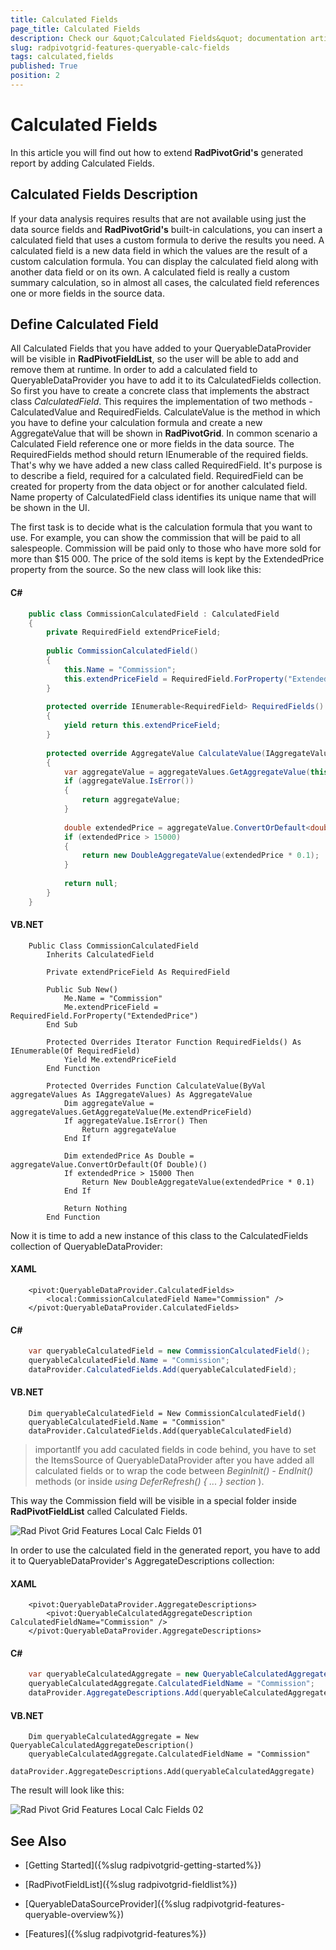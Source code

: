 ```yaml
---
title: Calculated Fields
page_title: Calculated Fields
description: Check our &quot;Calculated Fields&quot; documentation article for the RadPivotGrid {{ site.framework_name }} control.
slug: radpivotgrid-features-queryable-calc-fields
tags: calculated,fields
published: True
position: 2
---
```


# Calculated Fields

In this article you will find out how to extend __RadPivotGrid's__ generated report by adding Calculated Fields.      

## Calculated Fields Description

If your data analysis requires results that are not available using just the data source fields and __RadPivotGrid's__ built-in calculations, you can insert a calculated field that uses a custom formula to derive the results you need. A calculated field is a new data field in which the values are the result of a custom calculation formula. You can display the calculated field along with another data field or on its own. A calculated field is really a custom summary calculation, so in almost all cases, the calculated field references one or more fields in the source data.        

## Define Calculated Field

All Calculated Fields that you have added to your QueryableDataProvider will be visible in __RadPivotFieldList__, so the user will be able to add and remove them at runtime. In order to add a calculated field to QueryableDataProvider you have to add it to its CalculatedFields collection. So first you have to create a concrete class that implements the abstract class *CalculatedField*. This requires the implementation of two methods - CalculatedValue and RequiredFields. CalculateValue is the method in which you have to define your calculation formula and create a new AggregateValue that will be shown in __RadPivotGrid__. In common scenario a Calculated Field reference one or more fields in the data source. The RequiredFields method should return IEnumerable of the required fields. That's why we have added a new class called RequiredField. It's purpose is to describe a field, required for a calculated field. RequiredField can be created for property from the data object or for another calculated field. Name property of CalculatedField class identifies its unique name that will be shown in the UI.       

The first task is to decide what is the calculation formula that you want to use. For example, you can show the commission that will be paid to all salespeople. Commission will be paid only to those who have more sold for more than $15 000. The price of the sold items is kept by the ExtendedPrice property from the source. So the new class will look like this:        

#### __C#__

```C#
	public class CommissionCalculatedField : CalculatedField
	{
	    private RequiredField extendPriceField;
	
	    public CommissionCalculatedField()
	    {
	        this.Name = "Commission";
	        this.extendPriceField = RequiredField.ForProperty("ExtendedPrice");
	    }
	
	    protected override IEnumerable<RequiredField> RequiredFields()
	    {
	        yield return this.extendPriceField;
	    }
	
	    protected override AggregateValue CalculateValue(IAggregateValues aggregateValues)
	    {
	        var aggregateValue = aggregateValues.GetAggregateValue(this.extendPriceField);
	        if (aggregateValue.IsError())
	        {
	            return aggregateValue;
	        }
	
	        double extendedPrice = aggregateValue.ConvertOrDefault<double>();
	        if (extendedPrice > 15000)
	        {
	            return new DoubleAggregateValue(extendedPrice * 0.1);
	        }
	
	        return null;
	    }
	}
```

#### __VB.NET__

```VB.NET
	Public Class CommissionCalculatedField
	    Inherits CalculatedField
	
	    Private extendPriceField As RequiredField
	
	    Public Sub New()
	        Me.Name = "Commission"
	        Me.extendPriceField = RequiredField.ForProperty("ExtendedPrice")
	    End Sub
	
	    Protected Overrides Iterator Function RequiredFields() As IEnumerable(Of RequiredField)
	        Yield Me.extendPriceField
	    End Function
	
	    Protected Overrides Function CalculateValue(ByVal aggregateValues As IAggregateValues) As AggregateValue
	        Dim aggregateValue = aggregateValues.GetAggregateValue(Me.extendPriceField)
	        If aggregateValue.IsError() Then
	            Return aggregateValue
	        End If
	
	        Dim extendedPrice As Double = aggregateValue.ConvertOrDefault(Of Double)()
	        If extendedPrice > 15000 Then
	            Return New DoubleAggregateValue(extendedPrice * 0.1)
	        End If
	
	        Return Nothing
	    End Function	
```

Now it is time to add a new instance of this class to the CalculatedFields collection of QueryableDataProvider:        

#### __XAML__

```XAML
	<pivot:QueryableDataProvider.CalculatedFields>
	    <local:CommissionCalculatedField Name="Commission" />
	</pivot:QueryableDataProvider.CalculatedFields>
```

#### __C#__

```C#
	var queryableCalculatedField = new CommissionCalculatedField();
	queryableCalculatedField.Name = "Commission";
	dataProvider.CalculatedFields.Add(queryableCalculatedField);
```

#### __VB.NET__

```VB.NET
	Dim queryableCalculatedField = New CommissionCalculatedField()
	queryableCalculatedField.Name = "Commission"
	dataProvider.CalculatedFields.Add(queryableCalculatedField)
```

>importantIf you add caculated fields in code behind, you have to set the ItemsSource of QueryableDataProvider after you have added all calculated fields or to wrap the code between *BeginInit() - EndInit()* methods (or inside *using DeferRefresh() { ... } section* ).          

This way the Commission field will be visible in a special folder inside __RadPivotFieldList__ called Calculated Fields.

![Rad Pivot Grid Features Local Calc Fields 01](images/RadPivotGrid_Features_Local_Calc_Fields_01.png)

In order to use the calculated field in the generated report, you have to add it to QueryableDataProvider's AggregateDescriptions collection:        

#### __XAML__

```XAML
	<pivot:QueryableDataProvider.AggregateDescriptions>
	    <pivot:QueryableCalculatedAggregateDescription CalculatedFieldName="Commission" />
	</pivot:QueryableDataProvider.AggregateDescriptions>
```

#### __C#__

```C#
	var queryableCalculatedAggregate = new QueryableCalculatedAggregateDescription();
	queryableCalculatedAggregate.CalculatedFieldName = "Commission";
	dataProvider.AggregateDescriptions.Add(queryableCalculatedAggregate);
```

#### __VB.NET__

```VB.NET
	Dim queryableCalculatedAggregate = New QueryableCalculatedAggregateDescription()
	queryableCalculatedAggregate.CalculatedFieldName = "Commission"
	dataProvider.AggregateDescriptions.Add(queryableCalculatedAggregate)
```

The result will look like this:

![Rad Pivot Grid Features Local Calc Fields 02](images/RadPivotGrid_Features_Local_Calc_Fields_02.png)

## See Also

 * [Getting Started]({%slug radpivotgrid-getting-started%})

 * [RadPivotFieldList]({%slug radpivotgrid-fieldlist%})

 * [QueryableDataSourceProvider]({%slug radpivotgrid-features-queryable-overview%})

 * [Features]({%slug radpivotgrid-features%})
